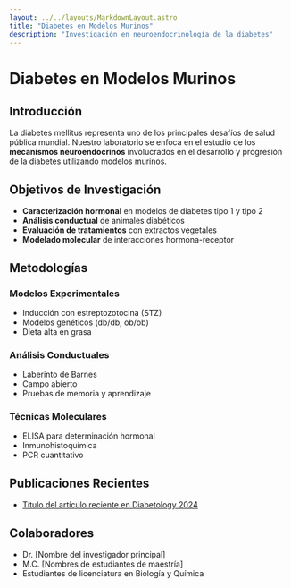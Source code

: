 ```yaml
---
layout: ../../layouts/MarkdownLayout.astro
title: "Diabetes en Modelos Murinos"
description: "Investigación en neuroendocrinología de la diabetes"
---
```


# Diabetes en Modelos Murinos

## Introducción

La diabetes mellitus representa uno de los principales desafíos de salud pública mundial. Nuestro laboratorio se enfoca en el estudio de los **mecanismos neuroendocrinos** involucrados en el desarrollo y progresión de la diabetes utilizando modelos murinos.

## Objetivos de Investigación

- **Caracterización hormonal** en modelos de diabetes tipo 1 y tipo 2
- **Análisis conductual** de animales diabéticos
- **Evaluación de tratamientos** con extractos vegetales
- **Modelado molecular** de interacciones hormona-receptor

## Metodologías

### Modelos Experimentales
- Inducción con estreptozotocina (STZ)
- Modelos genéticos (db/db, ob/ob)
- Dieta alta en grasa

### Análisis Conductuales
- Laberinto de Barnes
- Campo abierto
- Pruebas de memoria y aprendizaje

### Técnicas Moleculares
- ELISA para determinación hormonal
- Inmunohistoquímica
- PCR cuantitativo

## Publicaciones Recientes

- [Título del artículo reciente en Diabetology 2024](https://doi.org/10.3390/diabetology6060056)

## Colaboradores

- Dr. [Nombre del investigador principal]
- M.C. [Nombres de estudiantes de maestría]
- Estudiantes de licenciatura en Biología y Química